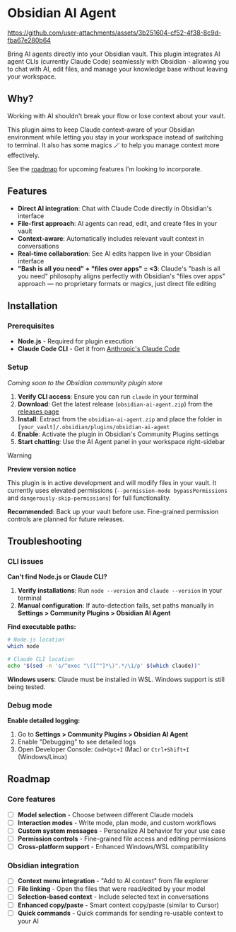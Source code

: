 # Obsidian AI Agent

https://github.com/user-attachments/assets/3b251604-cf52-4f38-8c9d-fba67e280b64

Bring AI agents directly into your Obsidian vault. This plugin integrates AI agent CLIs (currently Claude Code) seamlessly with Obsidian - allowing you to chat with AI, edit files, and manage your knowledge base without leaving your workspace.

## Why?

Working with AI shouldn't break your flow or lose context about your vault. 

This plugin aims to keep Claude context-aware of your Obsidian environment while letting you stay in your workspace instead of switching to terminal. It also has some magics 🪄  to help you manage context more effectively.

See the [roadmap](#roadmap) for upcoming features I'm looking to incorporate.

## Features

- **Direct AI integration**: Chat with Claude Code directly in Obsidian's interface
- **File-first approach**: AI agents can read, edit, and create files in your vault
- **Context-aware**: Automatically includes relevant vault context in conversations
- **Real-time collaboration**: See AI edits happen live in your Obsidian interface
- **"Bash is all you need" + "files over apps" = <3**: Claude's "bash is all you need" philosophy aligns perfectly with Obsidian's "files over apps" approach — no proprietary formats or magics, just direct file editing

## Installation

### Prerequisites
- **Node.js** - Required for plugin execution
- **Claude Code CLI** - Get it from [Anthropic's Claude Code](https://www.anthropic.com/claude-code)

### Setup

*Coming soon to the Obsidian community plugin store*

1. **Verify CLI access**: Ensure you can run `claude` in your terminal
2. **Download**: Get the latest release (`obsidian-ai-agent.zip`) from the [releases page](../../releases)
3. **Install**: Extract from the `obsidian-ai-agent.zip` and place the folder in `[your_vault]/.obsidian/plugins/obsidian-ai-agent`
4. **Enable**: Activate the plugin in Obsidian's Community Plugins settings
5. **Start chatting**: Use the AI Agent panel in your workspace right-sidebar

> [!WARNING]
> **Preview version notice**
> 
> This plugin is in active development and will modify files in your vault. It currently uses elevated permissions (`--permission-mode bypassPermissions` and `dangerously-skip-permissions`) for full functionality. 
> 
> **Recommended**: Back up your vault before use. Fine-grained permission controls are planned for future releases.

## Troubleshooting

### CLI issues
**Can't find Node.js or Claude CLI?**

1. **Verify installations**: Run `node --version` and `claude --version` in your terminal
2. **Manual configuration**: If auto-detection fails, set paths manually in **Settings > Community Plugins > Obsidian AI Agent**

**Find executable paths:**
```bash
# Node.js location
which node

# Claude CLI location
echo "$(sed -n 's/^exec "\([^"]*\)".*/\1/p' $(which claude))"
```

**Windows users**: Claude must be installed in WSL. Windows support is still being tested.

### Debug mode
**Enable detailed logging:**
1. Go to **Settings > Community Plugins > Obsidian AI Agent**
2. Enable "Debugging" to see detailed logs
3. Open Developer Console: `Cmd+Opt+I` (Mac) or `Ctrl+Shift+I` (Windows/Linux)

## Roadmap

### Core features
- [ ] **Model selection** - Choose between different Claude models
- [ ] **Interaction modes** - Write mode, plan mode, and custom workflows
- [ ] **Custom system messages** - Personalize AI behavior for your use case
- [ ] **Permission controls** - Fine-grained file access and editing permissions
- [ ] **Cross-platform support** - Enhanced Windows/WSL compatibility

### Obsidian integration
- [ ] **Context menu integration** - "Add to AI context" from file explorer
- [ ] **File linking** - Open the files that were read/edited by your model
- [ ] **Selection-based context** - Include selected text in conversations
- [ ] **Enhanced copy/paste** - Smart context copy/paste (similar to Cursor)
- [ ] **Quick commands** - Quick commands for sending re-usable context to your AI
